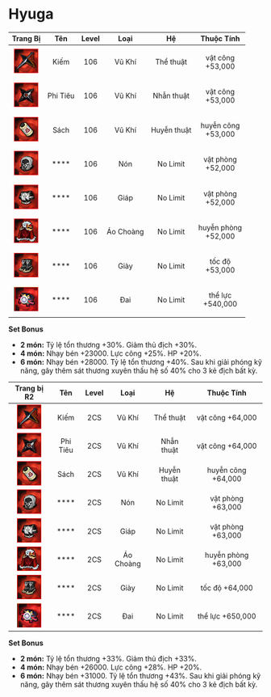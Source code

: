 # Hyuga





|                   Trang Bị                   |   Tên    | Level |   Loại    |     Hệ      |          Thuộc Tính           |
| :------------------------------------------: | :------: | :---: | :-------: | :---------: | :---------------------------: |
| ![](<../../.gitbook/assets/image (954).png>) |   Kiếm   |  106  |   Vũ Khí  |  Thể thuật  |   <p>vật công<br>+53,000</p>  |
| ![](<../../.gitbook/assets/image (955).png>) | Phi Tiêu |  106  |   Vũ Khí  |  Nhẫn thuật |   <p>vật công<br>+53,000</p>  |
| ![](<../../.gitbook/assets/image (949).png>) |   Sách   |  106  |   Vũ Khí  | Huyễn thuật |  <p>huyễn công<br>+53,000</p> |
| ![](<../../.gitbook/assets/image (921).png>) |   ****   |  106  |    Nón    |   No Limit  |  <p>vật phòng<br>+52,000</p>  |
| ![](<../../.gitbook/assets/image (823).png>) |   ****   |  106  |    Giáp   |   No Limit  |  <p>vật phòng<br>+52,000</p>  |
| ![](<../../.gitbook/assets/image (861).png>) |   ****   |  106  | Áo Choàng |   No Limit  | <p>huyễn phòng<br>+52,000</p> |
| ![](<../../.gitbook/assets/image (884).png>) |   ****   |  106  |    Giày   |   No Limit  |    <p>tốc độ<br>+53,000</p>   |
| ![](<../../.gitbook/assets/image (927).png>) |   ****   |  106  |    Đai    |   No Limit  |   <p>thể lực<br>+540,000</p>  |

**Set Bonus**

* **2 món:** Tỷ lệ tổn thương +30%. Giảm thủ địch +30%.
* **4 món:** Nhạy bén +23000. Lực công +25%. HP +20%.
* **6 món:** Nhạy bén +28000. Tỷ lệ tổn thương +40%. Sau khi giải phóng kỹ năng, gây thêm sát thương xuyên thấu hệ số 40% cho 3 kẻ địch bất kỳ.



|                  Trang bị R2                 |   Tên    | Level |   Loại    |     Hệ      |      Thuộc Tính     |
| :------------------------------------------: | :------: | :---: | :-------: | :---------: | :-----------------: |
| ![](<../../.gitbook/assets/image (934).png>) |   Kiếm   |  2CS  |   Vũ Khí  |  Thể thuật  |   vật công +64,000  |
| ![](<../../.gitbook/assets/image (932).png>) | Phi Tiêu |  2CS  |   Vũ Khí  |  Nhẫn thuật |   vật công +64,000  |
| ![](<../../.gitbook/assets/image (813).png>) |   Sách   |  2CS  |   Vũ Khí  | Huyễn thuật |  huyễn công +64,000 |
| ![](<../../.gitbook/assets/image (933).png>) |   ****   |  2CS  |    Nón    |   No Limit  |  vật phòng +63,000  |
| ![](<../../.gitbook/assets/image (936).png>) |   ****   |  2CS  |    Giáp   |   No Limit  |  vật phòng +63,000  |
| ![](<../../.gitbook/assets/image (859).png>) |   ****   |  2CS  | Áo Choàng |   No Limit  | huyễn phòng +63,000 |
| ![](<../../.gitbook/assets/image (891).png>) |   ****   |  2CS  |    Giày   |   No Limit  |    tốc độ +64,000   |
| ![](<../../.gitbook/assets/image (885).png>) |   ****   |  2CS  |    Đai    |   No Limit  |   thể lực +650,000  |

**Set Bonus**

* **2 món:** Tỷ lệ tổn thương +33%. Giảm thủ địch +33%.
* **4 món:** Nhạy bén +26000. Lực công +28%. HP +20%.
* &#x20;**6 món:** Nhạy bén +31000. Tỷ lệ tổn thương +43%. Sau khi giải phóng kỹ năng, gây thêm sát thương xuyên thấu hệ số 40% cho 3 kẻ địch bất kỳ.
